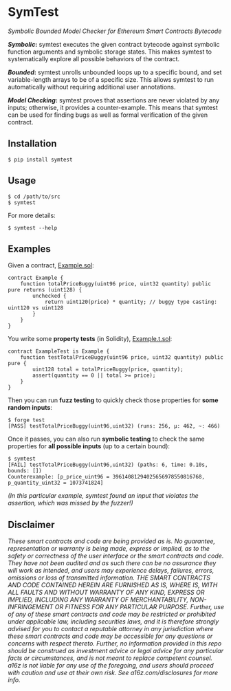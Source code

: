 # SymTest

_Symbolic Bounded Model Checker for Ethereum Smart Contracts Bytecode_

**_Symbolic_:** symtest executes the given contract bytecode against symbolic function arguments and symbolic storage states. This makes symtest to systematically explore all possible behaviors of the contract.

**_Bounded_:** symtest unrolls unbounded loops up to a specific bound, and set variable-length arrays to be of a specific size. This allows symtest to run automatically without requiring additional user annotations.

**_Model Checking_:** symtest proves that assertions are never violated by any inputs; otherwise, it provides a counter-example. This means that symtest can be used for finding bugs as well as formal verification of the given contract.

## Installation

```
$ pip install symtest
```

## Usage

```
$ cd /path/to/src
$ symtest
```

For more details:
```
$ symtest --help
```

## Examples

Given a contract, [Example.sol](examples/src/Example.sol):
```solidity
contract Example {
    function totalPriceBuggy(uint96 price, uint32 quantity) public pure returns (uint128) {
        unchecked {
            return uint120(price) * quantity; // buggy type casting: uint120 vs uint128
        }
    }
}
```

You write some **property tests** (in Solidity), [Example.t.sol](examples/test/Example.t.sol):
```solidity
contract ExampleTest is Example {
    function testTotalPriceBuggy(uint96 price, uint32 quantity) public pure {
        uint128 total = totalPriceBuggy(price, quantity);
        assert(quantity == 0 || total >= price);
    }
}
```

Then you can run **fuzz testing** to quickly check those properties for **some random inputs**:
```
$ forge test
[PASS] testTotalPriceBuggy(uint96,uint32) (runs: 256, μ: 462, ~: 466)
```

Once it passes, you can also run **symbolic testing** to check the same properties for **all possible inputs** (up to a certain bound):
```
$ symtest
[FAIL] testTotalPriceBuggy(uint96,uint32) (paths: 6, time: 0.10s, bounds: [])
Counterexample: [p_price_uint96 = 39614081294025656978550816768, p_quantity_uint32 = 1073741824]
```

_(In this particular example, symtest found an input that violates the assertion, which was missed by the fuzzer!)_

## Disclaimer

_These smart contracts and code are being provided as is. No guarantee, representation or warranty is being made, express or implied, as to the safety or correctness of the user interface or the smart contracts and code. They have not been audited and as such there can be no assurance they will work as intended, and users may experience delays, failures, errors, omissions or loss of transmitted information. THE SMART CONTRACTS AND CODE CONTAINED HEREIN ARE FURNISHED AS IS, WHERE IS, WITH ALL FAULTS AND WITHOUT WARRANTY OF ANY KIND, EXPRESS OR IMPLIED, INCLUDING ANY WARRANTY OF MERCHANTABILITY, NON-INFRINGEMENT OR FITNESS FOR ANY PARTICULAR PURPOSE. Further, use of any of these smart contracts and code may be restricted or prohibited under applicable law, including securities laws, and it is therefore strongly advised for you to contact a reputable attorney in any jurisdiction where these smart contracts and code may be accessible for any questions or concerns with respect thereto. Further, no information provided in this repo should be construed as investment advice or legal advice for any particular facts or circumstances, and is not meant to replace competent counsel. a16z is not liable for any use of the foregoing, and users should proceed with caution and use at their own risk. See a16z.com/disclosures for more info._
